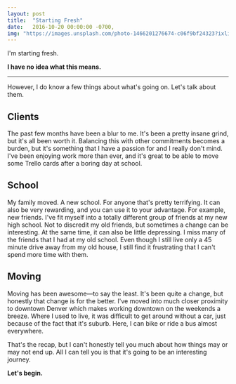 ```yaml
---
layout: post
title:  "Starting Fresh"
date:   2016-10-20 00:00:00 -0700,
img: "https://images.unsplash.com/photo-1466201276674-c06f9bf24323?ixlib=rb-0.3.5&q=80&fm=jpg&crop=entropy&cs=tinysrgb&s=dd279aabc8bc8fb94bc0afa62828536b"
---
```


I'm starting fresh.

**I have no idea what this means.**

---

However, I do know a few things about what's going on. Let's talk about them.

## Clients

The past few months have been a blur to me. It's been a pretty insane grind, but it's all been worth it. Balancing this with other commitments becomes a burden, but it's something that I have a passion for and I really don't mind. I've been enjoying work more than ever, and it's great to be able to move some Trello cards after a boring day at school.

## School

My family moved. A new school. For anyone that's pretty terrifying. It can also be very rewarding, and you can use it to your advantage. For example, new friends. I've fit myself into a totally different group of friends at my new high school. Not to discredit my old friends, but sometimes a change can be interesting. At the same time, it can also be little depressing. I miss many of the friends that I had at my old school. Even though I still live only a 45 minute drive away from my old house, I still find it frustrating that I can't spend more time with them.

## Moving

Moving has been awesome—to say the least. It's been quite a change, but honestly that change is for the better. I've moved into much closer proximity to downtown Denver which makes working downtown on the weekends a breeze. Where I used to live, it was difficult to get around without a car, just because of the fact that it's suburb. Here, I can bike or ride a bus almost everywhere.

That's the recap, but I can't honestly tell you much about how things may or may not end up. All I can tell you is that it's going to be an interesting journey.

**Let's begin.**
